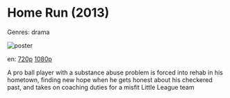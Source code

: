 # Home Run (2013)

Genres: drama

![poster](http://image.tmdb.org/t/p/w500/6o9JGwMVNcupicJLht7mpbTFOxp.jpg)

en:
  [720p](magnet:?xt=urn:btih:be09a689fa86fe96f08b568a07d7959670d5ca66&dn=Home+Run+(2013)&tr=udp%3A%2F%2Ftracker.yify-torrents.com%2Fannounce&tr=udp%3A%2F%2Fexodus.desync.com%3A6969&tr=udp%3A%2F%2Ftracker.istole.it%3A80&tr=udp%3A%2F%2Ftracker.publicbt.com%3A80&tr=http%3A%2F%2Ffr33dom.h33t.com%3A3310%2Fannounce&tr=udp%3A%2F%2Ftracker.openbittorrent.com%3A80%2Fannounce&tr=udp%3A%2F%2Fcoppersurfer.tk%3A6969%2Fannounce)
  [1080p](magnet:?xt=urn:btih:E6A3F5F708073A0D03993279847740B4936D36FF&tr=udp://glotorrents.pw:6969/announce&tr=udp://tracker.opentrackr.org:1337/announce&tr=udp://torrent.gresille.org:80/announce&tr=udp://tracker.openbittorrent.com:80&tr=udp://tracker.coppersurfer.tk:6969&tr=udp://tracker.leechers-paradise.org:6969&tr=udp://p4p.arenabg.ch:1337&tr=udp://tracker.internetwarriors.net:1337)
  


A pro ball player with a substance abuse problem is forced into rehab in his hometown, finding new hope when he gets honest about his checkered past, and takes on coaching duties for a misfit Little League team